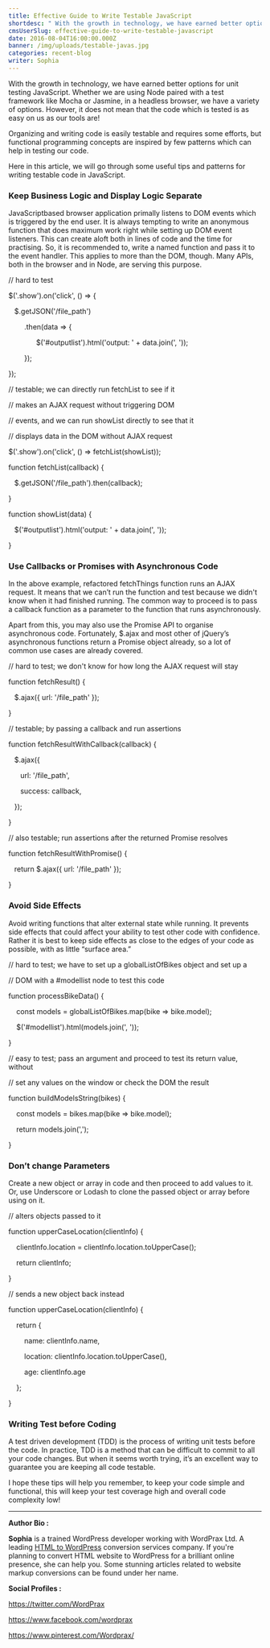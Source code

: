 ```yaml
---
title: Effective Guide to Write Testable JavaScript
shortdesc: " With the growth in technology, we have earned better options for unit testing JavaScript."
cmsUserSlug: effective-guide-to-write-testable-javascript
date: 2016-08-04T16:00:00.000Z
banner: /img/uploads/testable-javas.jpg
categories: recent-blog
writer: Sophia
---
```


With the growth in technology, we have earned better options for unit testing JavaScript. Whether we are using Node paired with a test framework like Mocha or Jasmine, in a headless browser, we have a variety of options. However, it does not mean that the code which is tested is as easy on us as our tools are!

Organizing and writing code is easily testable and requires some efforts, but functional programming concepts are inspired by few patterns which can help in testing our code.

Here in this article, we will go through some useful tips and patterns for writing testable code in JavaScript.

### Keep Business Logic and Display Logic Separate

JavaScript­based browser application primally listens to DOM events which is triggered by the end user. It is always tempting to write an anonymous function that does maximum work right while setting up DOM event listeners. This can create aloft both in lines of code and the time for practising. So, it is recommended to, write a named function and pass it to the event handler. This applies to more than the DOM, though. Many APIs, both in the browser and in Node, are serving this purpose.

<div class="precode_">
<p class="commnt_">// hard to test</p>
<p><span class="dollar_">$</span>('.show').on('click', () =&gt; {</p>
<p>&nbsp; &nbsp;<span class="dollar_">$</span>.getJSON('/file_path')</p>
<p>&nbsp; &nbsp; &nbsp; &nbsp; .then(data =&gt; {</p>
<p>&nbsp; &nbsp; &nbsp; &nbsp; &nbsp; &nbsp; &nbsp; <span class="dollar_">$</span>('#output&shy;list').html('output: ' + data.join(', '));</p>
<p>&nbsp; &nbsp; &nbsp; &nbsp; });</p>
<p>});</p>
<p class="commnt_">// testable; we can directly run fetchList to see if it</p>
<p class="commnt_">// makes an AJAX request without triggering DOM</p>
<p class="commnt_">// events, and we can run showList directly to see that it</p>
<p class="commnt_">// displays data in the DOM without AJAX request</p>
<p><span class="dollar_">$</span>('.show').on('click', () =&gt; fetchList(showList));</p>
<p>function fetchList(callback) {</p>
<p>&nbsp; &nbsp;<span class="dollar_">$</span>.getJSON('/file_path').then(callback);</p>
<p>}</p>
<p>function showList(data) {</p>
<p>&nbsp; &nbsp;<span class="dollar_">$</span>('#output&shy;list').html('output: ' + data.join(', '));</p>
<p>}</p>
</div>

### Use Callbacks or Promises with Asynchronous Code

In the above example, refactored fetchThings function runs an AJAX request. It means that we can’t run the function and test because we didn't know when it had finished running. The common way to proceed is to pass a callback function as a parameter to the function that runs asynchronously.

Apart from this, you may also use the Promise API to organise asynchronous code. Fortunately, $.ajax and most other of jQuery’s asynchronous functions return a Promise object already, so a lot of common use cases are already covered.

<div class="precode_">
<p class="commnt_">// hard to test; we don't know for how long the AJAX request will stay</p>
<p>function fetchResult() {</p>
<p><span class="dollar_">&nbsp; &nbsp;$</span>.ajax({ url: '/file_path' });</p>
<p>}</p>
<p class="commnt_">// testable; by passing a callback and run assertions</p>
<p>function fetchResultWithCallback(callback) {</p>
<p><span class="dollar_">&nbsp; &nbsp;$</span>.ajax({</p>
<p>&nbsp; &nbsp; &nbsp; url: '/file_path',</p>
<p>&nbsp; &nbsp; &nbsp; success: callback,</p>
<p>&nbsp; &nbsp;});</p>
<p>}</p>
<p class="commnt_">// also testable; run assertions after the returned Promise resolves</p>
<p>function fetchResultWithPromise() {</p>
<p>&nbsp; &nbsp;return <span class="dollar_">$</span>.ajax({ url: '/file_path' });</p>
<p>}</p>
</div>

### Avoid Side Effects

Avoid writing functions that alter external state while running. It prevents side effects that could affect your ability to test other code with confidence. Rather it is best to keep side effects as close to the edges of your code as possible, with as little “surface area.”

<div class="precode_">
<p class="commnt_">// hard to test; we have to set up a globalListOfBikes object and set up a</p>
<p class="commnt_">// DOM with a #model&shy;list node to test this code</p>
<p>function processBikeData() {</p>
<p>&nbsp; &nbsp; const models = globalListOfBikes.map(bike =&gt; bike.model);</p>
<p>&nbsp; &nbsp;&nbsp;<span class="dollar_">$</span>('#model&shy;list').html(models.join(', '));</p>
<p>}</p>
<p class="commnt_">// easy to test; pass an argument and proceed to test its return value, without</p>
<p class="commnt_">// set any values on the window or check the DOM the result</p>
<p>function buildModelsString(bikes) {</p>
<p>&nbsp; &nbsp;&nbsp;const models = bikes.map(bike =&gt; bike.model);</p>
<p>&nbsp; &nbsp;&nbsp;return models.join(',');</p>
<p>}</p>
</div>

### Don’t change Parameters

Create a new object or array in code and then proceed to add values to it. Or, use Underscore or Lodash to clone the passed object or array before using on it.

<div class="precode_">
<p class="commnt_">// alters objects passed to it</p>
<p>function upperCaseLocation(clientInfo) {</p>
<p>&nbsp; &nbsp; clientInfo.location = clientInfo.location.toUpperCase();</p>
<p>&nbsp; &nbsp;&nbsp;return clientInfo;</p>
<p>}</p>
<p class="commnt_">// sends a new object back instead</p>
<p>function upperCaseLocation(clientInfo) {</p>
<p>&nbsp; &nbsp;&nbsp;return {</p>
<p>&nbsp; &nbsp;&nbsp;&nbsp; &nbsp;&nbsp;name: clientInfo.name,</p>
<p>&nbsp; &nbsp;&nbsp;&nbsp; &nbsp;&nbsp;location: clientInfo.location.toUpperCase(),</p>
<p>&nbsp; &nbsp;&nbsp;&nbsp; &nbsp;&nbsp;age: clientInfo.age</p>
<p>&nbsp; &nbsp;&nbsp;};</p>
<p>}</p>
</div>

### Writing Test before Coding

A test driven development (TDD) is the process of writing unit tests before the code. In practice, TDD is a method that can be difficult to commit to all your code changes. But when it seems worth trying, it’s an excellent way to guarantee you are keeping all code testable.

I hope these tips will help you remember, to keep your code simple and functional, this will keep your test coverage high and overall code complexity low!

<hr>

<p><strong>Author Bio :</strong></p>
<p><strong>Sophia</strong> is a trained WordPress developer working with WordPrax Ltd.&shy; A leading <a title="Convert HTML to Wordpress" href="http://www.wordprax.com/services/html&shy;to&shy;wordpress" target="_blank">HTML to WordPress</a> conversion services company. If you're planning to convert HTML website to WordPress for a brilliant online presence, she can help you. Some stunning articles related to website markup conversions can be found under her name.</p>
<p><strong>Social Profiles :</strong></p>
<p><a href="https://twitter.com/WordPrax" target="_blank">https://twitter.com/WordPrax</a></p>
<p><a href="https://www.facebook.com/wordprax" target="_blank">https://www.facebook.com/wordprax</a></p>
<p><a href="https://www.pinterest.com/Wordprax/" target="_blank">https://www.pinterest.com/Wordprax/</a></p>